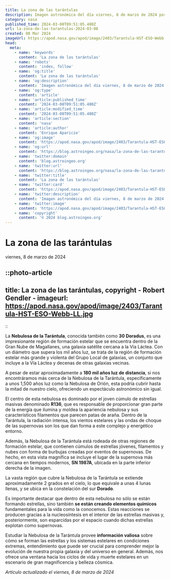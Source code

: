 ```yaml
---
title: La zona de las tarántulas
description: Imagen astronómica del día viernes, 8 de marzo de 2024 por la NASA; La zona de las tarántulas
category: nasa
published_time: 2024-03-08T09:51:05.480Z
url: la-zona-de-las-tarantulas-2024-03-08
created: 08 Mar 2024
imageUrl: https://apod.nasa.gov/apod/image/2403/Tarantula-HST-ESO-Webb-LL.jpg
head:
  meta:
    - name: 'keywords'
      content: 'La zona de las tarántulas'
    - name: 'robots'
      content: 'index, follow'
    - name: 'og:title'
      content: 'La zona de las tarántulas'
    - name: 'og:description'
      content: 'Imagen astronómica del día viernes, 8 de marzo de 2024 por la NASA; La zona de las tarántulas'
    - name: 'og:type'
      content: 'article'
    - name: 'article:published_time'
      content: '2024-03-08T09:51:05.480Z'
    - name: 'article:modified_time'
      content: '2024-03-08T09:51:05.480Z'
    - name: 'article:section'
      content: 'nasa'
    - name: 'article:author'
      content: 'Enrique Aparicio'
    - name: 'og:image'
      content: 'https://apod.nasa.gov/apod/image/2403/Tarantula-HST-ESO-Webb-LL.jpg'
    - name: 'og:url'
      content: 'https://blog.astroingeo.org/nasa/la-zona-de-las-tarantulas-2024-03-08'
    - name: 'twitter:domain'
      content: 'blog.astroingeo.org'
    - name: 'twitter:url'
      content: 'https://blog.astroingeo.org/nasa/la-zona-de-las-tarantulas-2024-03-08'
    - name: 'twitter:title'
      content: 'La zona de las tarántulas'
    - name: 'twitter:card'
      content: 'https://apod.nasa.gov/apod/image/2403/Tarantula-HST-ESO-Webb-LL.jpg'
    - name: 'twitter:description'
      content: 'Imagen astronómica del día viernes, 8 de marzo de 2024 por la NASA; La zona de las tarántulas'
    - name: 'twitter:image'
      content: 'https://apod.nasa.gov/apod/image/2403/Tarantula-HST-ESO-Webb-LL.jpg'
    - name: 'copyright'
      content: '© 2024 blog.astroingeo.org'
---
```

# La zona de las tarántulas
viernes, 8 de marzo de 2024


::photo-article
---
title: La zona de las tarántulas, copyright - Robert Gendler -
imageurl: https://apod.nasa.gov/apod/image/2403/Tarantula-HST-ESO-Webb-LL.jpg
---
::



La **Nebulosa de la Tarántula**, conocida también como **30 Doradus**, es una impresionante región de formación estelar que se encuentra dentro de la Gran Nube de Magallanes, una galaxia satélite cercana a la Vía Láctea. Con un diámetro que supera los mil años luz, se trata de la región de formación estelar más grande y violenta del Grupo Local de galaxias, un conjunto que incluye a la Vía Láctea y decenas de otras galaxias vecinas.

A pesar de estar aproximadamente a **180 mil años luz de distancia**, si nos encontráramos más cerca de la Nebulosa de la Tarántula, específicamente a unos 1,500 años luz como la Nebulosa de Orión, esta podría cubrir hasta la mitad de nuestro cielo, ofreciendo un espectáculo astronómico sin igual.

El centro de esta nebulosa es dominado por el joven cúmulo de estrellas masivas denominado **R136**, que es responsable de proporcionar gran parte de la energía que ilumina y moldea la apariencia nebulosa y sus característicos filamentos que parecen patas de araña. Dentro de la Tarántula, la radiación intensa, los vientos estelares y las ondas de choque de las supernovas son los que dan forma a este complejo y energético entorno.

Además, la Nebulosa de la Tarántula está rodeada de otras regiones de formación estelar, que contienen cúmulos de estrellas jóvenes, filamentos y nubes con forma de burbujas creadas por eventos de supernovas. De hecho, en esta vista magnífica se incluye el lugar de la supernova más cercana en tiempos modernos, **SN 1987A**, ubicada en la parte inferior derecha de la imagen.

La vasta región que cubre la Nebulosa de la Tarántula se extiende aproximadamente 2 grados en el cielo, lo que equivale a unas 4 lunas llenas, y se ubica en la constelación del sur **Dorado**.

Es importante destacar que dentro de esta nebulosa no sólo se están formando estrellas, sino también **se están creando elementos químicos** fundamentales para la vida como la conocemos. Estas reacciones se producen gracias a la nucleosíntesis en el interior de las estrellas masivas y, posteriormente, son esparcidas por el espacio cuando dichas estrellas explotan como supernovas.

Estudiar la Nebulosa de la Tarántula provee **información valiosa** sobre cómo se forman las estrellas y los sistemas estelares en condiciones extremas, entendimiento que puede ser crucial para comprender mejor la evolución de nuestra propia galaxia y del universo en general. Además, nos ofrece una ventana hacia los ciclos de vida y muerte estelares en un escenario de gran magnificencia y belleza cósmica.

_Artículo actualizado el viernes, 8 de marzo de 2024_
